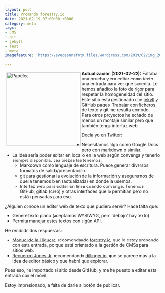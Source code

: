 ```yaml
---
layout: post
title: Probando forestry.io
date: 2021-02-19 07:00:00 +0000
category: meta
tags:
- CMS
- git
- jekyll
- Test
- meta
imagefeature: 'https://avecesunafoto.files.wordpress.com/2019/02/img_20190111_134801.jpg'

---
```

<a href="https://avecesunafoto.wordpress.com/2019/02/12/papeleo/" title="Papeleo."><img src="https://avecesunafoto.files.wordpress.com/2019/02/img_20190111_134801.jpg" alt="Papeleo." width="240" style="float:left; margin:5px"></a>
**Actualización (2021-02-22):** Faltaba una prueba y era editar como texto una entrada para ver qué sucedía. Le hemos añadido la foto de rigor para respetar la homogeneidad del sitio.
Este sitio está gestionado con [jekyll](Jekyll) y [GitHub pages](https://pages.github.com/ "GitHub pages"). Trabajar con ficheros de texto y git me resulta cómodo. Para otros proyectos he echado de menos un montaje similar pero que también tenga interfaz web.

[Decía yo en Twitter](https://twitter.com/fernand0/status/1362628583076859907 "Hilo sobre el tema"):

* Necesitamos algo como Google Docs pero con markdown o similar.
* La idea sería poder editar en local o en la web según convenga y tenerlo siempre disponible. Las piezas las tenemos:
  * Markdown como lenguaje de escritura. Puede generar diversos formatos de salida/presentación.
  * git para gestionar la evolución de la información y asegurarnos de que la tenemos bien (actualizada) en donde la usemos.
  * Interfaz web para editar en línea cuando convenga. Tenemos GitHub, gitlab (creo) y otras interfaces que lo permitían pero no están pensadas para eso.

¿Alguien conoce un editor web de texto que pudiera servir? Hace falta que:

* Genere texto plano (aceptamos WYSIWYG, pero 'debajo' hay texto)
* Permita manejar estos textos con algún API.

He recibido dos respuestas:

* [Manuel de la Higuera](https://twitter.com/_mhiguera/status/1362639198436622338 "Tuit"), recomendando [forestry.io](https://forestry.io/ "Forestry"), que lo estoy probando con esta entrada, porque está orientado a la gestión de CMSs para sitios web.
* [Recuenco Jones Jr](https://twitter.com/RecuencoJones/status/1362651163561238531 "Tuit"), recomendando [dillinger.io](https://dillinger.io/ "Dillinger.io"), que se parece más a la idea de editor básico y que habrá que explorar.

Pues eso, he importado el sitio desde GitHub, y me he puesto a editar esta entrada con el móvil.

Estoy impresionado, a falta de darle al botón de publicar.
